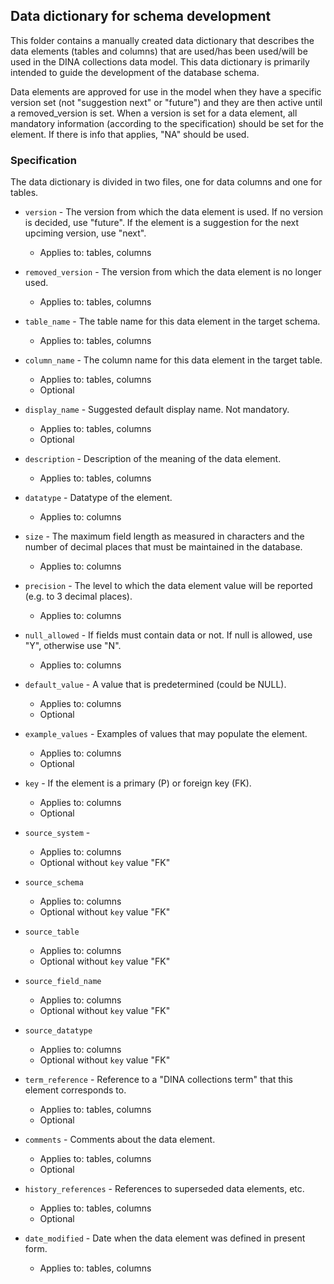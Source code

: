 ## Data dictionary for schema development

This folder contains a manually created data dictionary that describes the data elements (tables and columns) that are used/has been used/will be used in the DINA collections data model. This data dictionary is primarily intended to guide the development of the database schema.

Data elements are approved for use in the model when they have a specific version set (not "suggestion next" or "future") and they are then active until a removed_version is set. When a version is set for a data element, all mandatory information (according to the specification) should be set for the element. If there is info that applies, "NA" should be used.

### Specification
The data dictionary is divided in two files, one for data columns and one for tables.

* `version` - The version from which the data element is used. If no version is decided, use "future". If the element is a suggestion for the next upciming version, use "next".
  * Applies to: tables, columns

* `removed_version` - The version from which the data element is no longer used.
    * Applies to: tables, columns

* `table_name` - The table name for this data element in the target schema.
  * Applies to: tables, columns

* `column_name` - The column name for this data element in the target table.
  * Applies to: tables, columns
  * Optional

* `display_name` - Suggested default display name. Not mandatory.
  * Applies to: tables, columns
  * Optional

* `description` - Description of the meaning of the data element.
  * Applies to: tables, columns

* `datatype` - Datatype of the element.
  * Applies to: columns

* `size` - The maximum field length as measured in characters and the number of
decimal places that must be maintained in the database.
  * Applies to: columns

* `precision`  - The level to which the data element value will be reported (e.g.
to 3 decimal places).
  * Applies to: columns

* `null_allowed` -  If fields must contain data or not. If null is allowed, use "Y", otherwise use "N".
  * Applies to: columns

* `default_value` - A value that is predetermined (could be NULL).
  * Applies to: columns
  * Optional

* `example_values` - Examples of values that may populate the element.
  * Applies to: columns
  * Optional

* `key` - If the element is a primary (P) or foreign key (FK).
  * Applies to: columns
  * Optional

* `source_system` -
  * Applies to: columns
  * Optional without `key` value "FK"

* `source_schema`
  * Applies to: columns
  * Optional without `key` value "FK"

* `source_table`
  * Applies to: columns
  * Optional without `key` value "FK"

* `source_field_name`
  * Applies to: columns
  * Optional without `key` value "FK"

* `source_datatype`
  * Applies to: columns
  * Optional without `key` value "FK"

* `term_reference` - Reference to a "DINA collections term" that this element corresponds to.
  * Applies to: tables, columns
  * Optional

* `comments` - Comments about the data element.
  * Applies to: tables, columns
  * Optional

* `history_references` - References to superseded data elements, etc.
  * Applies to: tables, columns
  * Optional

* `date_modified` - Date when the data element was defined in present form.
  * Applies to: tables, columns
